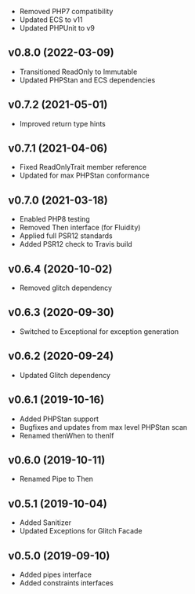 * Removed PHP7 compatibility
* Updated ECS to v11
* Updated PHPUnit to v9

## v0.8.0 (2022-03-09)
* Transitioned ReadOnly to Immutable
* Updated PHPStan and ECS dependencies

## v0.7.2 (2021-05-01)
* Improved return type hints

## v0.7.1 (2021-04-06)
* Fixed ReadOnlyTrait member reference
* Updated for max PHPStan conformance

## v0.7.0 (2021-03-18)
* Enabled PHP8 testing
* Removed Then interface (for Fluidity)
* Applied full PSR12 standards
* Added PSR12 check to Travis build

## v0.6.4 (2020-10-02)
* Removed glitch dependency

## v0.6.3 (2020-09-30)
* Switched to Exceptional for exception generation

## v0.6.2 (2020-09-24)
* Updated Glitch dependency

## v0.6.1 (2019-10-16)
* Added PHPStan support
* Bugfixes and updates from max level PHPStan scan
* Renamed thenWhen to thenIf

## v0.6.0 (2019-10-11)
* Renamed Pipe to Then

## v0.5.1 (2019-10-04)
* Added Sanitizer
* Updated Exceptions for Glitch Facade

## v0.5.0 (2019-09-10)
* Added pipes interface
* Added constraints interfaces
